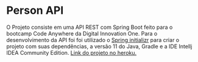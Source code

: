 # Person API

O Projeto consiste em uma API REST com Spring Boot feito para o bootcamp Code Anywhere da Digital Innovation One.
Para o desenvolvimento da API foi foi utilizado o [Spring initializr](https://start.spring.io/) para criar o projeto com 
suas dependências, a versão 11 do Java, Gradle e a IDE Intellj IDEA Community Edition.
[Link do projeto no heroku.](https://personapi-live-dio.herokuapp.com/)